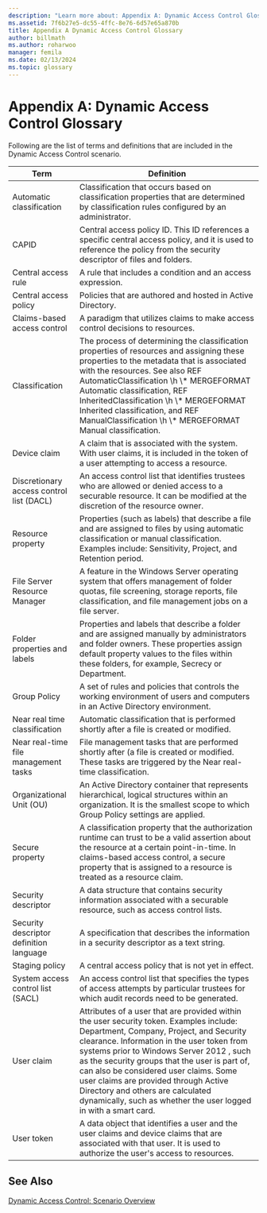 ```yaml
---
description: "Learn more about: Appendix A: Dynamic Access Control Glossary"
ms.assetid: 7f6b27e5-dc55-4ffc-8e76-6d57e65a870b
title: Appendix A Dynamic Access Control Glossary
author: billmath
ms.author: roharwoo
manager: femila
ms.date: 02/13/2024
ms.topic: glossary
---
```


# Appendix A: Dynamic Access Control Glossary

Following are the list of terms and definitions that are included in the Dynamic Access Control scenario.

|Term|Definition|
|--------|--------------|
|Automatic classification|Classification that occurs based on classification properties that are determined by classification rules configured by an administrator.|
|CAPID|Central access policy ID. This ID references a specific central access policy, and it is used to reference the policy from the security descriptor of files and folders.|
|Central access rule|A rule that includes a condition and an access expression.|
|Central access policy|Policies that are authored and hosted in Active Directory.|
|Claims-based access control|A paradigm that utilizes claims to make access control decisions to resources.|
|Classification|The process of determining the classification properties of resources and assigning these properties to the metadata that is associated with the resources. See also  REF AutomaticClassification \h  \\* MERGEFORMAT Automatic classification,  REF InheritedClassification \h  \\\* MERGEFORMAT Inherited classification, and  REF ManualClassification \h  \\\* MERGEFORMAT Manual classification.|
|Device claim|A claim that is associated with the system.  With user claims, it is included in the token of a user attempting to access a resource.|
|Discretionary access control list (DACL)|An access control list that identifies trustees who are allowed or denied access to a securable resource. It can be modified at the discretion of the resource owner.|
|Resource property|Properties (such as labels) that describe a file and are assigned to files by using automatic classification or manual classification. Examples include: Sensitivity, Project, and Retention period.|
|File Server Resource Manager|A feature in the Windows Server operating system that offers management of folder quotas, file screening, storage reports, file classification, and file management jobs on a file server.|
|Folder properties and labels|Properties and labels that describe a folder and are assigned manually by administrators and folder owners. These properties assign default property values to the files within these folders, for example, Secrecy or Department.|
|Group Policy|A set of rules and policies that controls the working environment of users and computers in an Active Directory environment.|
|Near real time classification|Automatic classification that is performed shortly after a file is created or modified.|
|Near real-time file management tasks|File management tasks that are performed shortly after (a file is created or modified. These tasks are triggered by the Near real-time classification.|
|Organizational Unit (OU)|An Active Directory container that represents hierarchical, logical structures within an organization. It is the smallest scope to which Group Policy settings are applied.|
|Secure property|A classification property that the authorization runtime can trust to be a valid assertion about the resource at a certain point-in-time. In claims-based access control, a secure property that is assigned to a resource is treated as a resource claim.|
|Security descriptor|A data structure that contains security information associated with a securable resource, such as access control lists.|
|Security descriptor definition language|A specification that describes the information in a security descriptor as a text string.|
|Staging policy|A central access policy that is not yet in effect.|
|System access control list (SACL)|An access control list that specifies the types of access attempts by particular trustees for which audit records need to be generated.|
|User claim|Attributes of a user that are provided within the user security token. Examples include: Department, Company, Project, and Security clearance.  Information in the user token from systems prior to  Windows Server 2012 , such as the security groups that the user is part of, can also be considered user claims. Some user claims are provided through Active Directory and others are calculated dynamically, such as whether the user logged in with a smart card.|
|User token|A data object that identifies a user and the user claims and device claims that are associated with that user. It is used to authorize the user's access to resources.|

## See Also
[Dynamic Access Control: Scenario Overview](Dynamic-Access-Control--Scenario-Overview.md)



